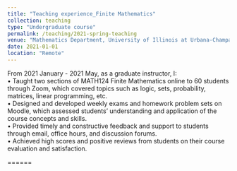 ```yaml
---
title: "Teaching experience_Finite Mathematics"
collection: teaching
type: "Undergraduate course"
permalink: /teaching/2021-spring-teaching
venue: "Mathematics Department, University of Illinois at Urbana-Champaign"
date: 2021-01-01
location: "Remote"
---
```


From 2021 January - 2021 May, as a graduate instructor, I:<br>
• Taught two sections of MATH124 Finite Mathematics online to 60 students through Zoom, which covered topics such as logic, sets, probability, matrices, linear programming, etc.<br>
• Designed and developed weekly exams and homework problem sets on Moodle, which assessed students’ understanding and application of the course concepts and skills.<br>
• Provided timely and constructive feedback and support to students through email, office hours, and discussion forums.<br>
• Achieved high scores and positive reviews from students on their course evaluation and satisfaction.

<!-- Heading 1
======

Heading 2
======

Heading 3 -->
======
